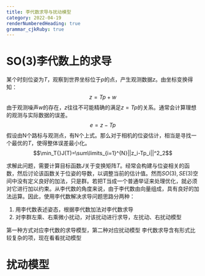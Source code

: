 ```yaml
---
title: 李代数求导与扰动模型
category: 2022-04-19
renderNumberedHeading: true
grammar_cjkRuby: true
---
```


# SO(3)李代数上的求导
某个时刻位姿为$T$，观察到世界坐标位于$p$的点，产生观测数据$z$。由坐标变换得知：
$$z=Tp+w$$
由于观测噪声$w$的存在，$z$往往不可能精确的满足$z=Tp$的关系。通常会计算理想的观测与实际数据的误差。
$$e=z-Tp$$
假设由N个路标与观测点，有N个上式。那么对于相机的位姿估计，相当是寻找一个最优的$T$，使得整体误差最小化。
$$\min_T{}J(T)=\sum\limits_{i=1}^{N}||z_i-Tp_i||^2_2$$

求解此问题，需要计算目标函数$J$关于变换矩阵$T$。经常会构建与位姿相关的函数，然后讨论该函数关于位姿的导数，以调整当前的估计值。然而$SO(3),SE(3)$空间中没有定义良好的加法，只是群。若把T当成一个普通举证来处理优化，就必须对它进行加以约束。从李代数的角度来说，由于李代数由向量组成，具有良好的加法运算。因此，使用李代数解决求导问题思路分两种：
1. 用李代数表述姿态，根据李代数加法对李代数求导
2. 对李群左乘、右乘微小扰动，对该扰动进行求导，左扰动、右扰动模型

第一种方式对应李代数的求导模型，第二种对应扰动模型
李代数求导含有形式比较复杂的项，现在看看扰动模型

# 扰动模型
